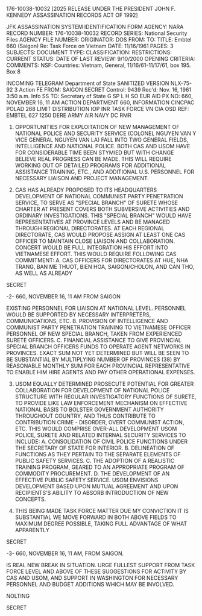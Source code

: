 176-10038-10032 [2025 RELEASE UNDER THE PRESIDENT JOHN F. KENNEDY ASSASSINATION RECORDS ACT OF 1992]

JFK ASSASSINATION SYSTEM
IDENTIFICATION FORM
AGENCY: NARA
RECORD NUMBER: 176-10038-10032
RECORD SERIES: National Security Files
AGENCY FILE NUMBER:
ORIGINATOR: DOS
FROM:
TO:
TITLE: Embtel 660 (Saigon) Re: Task Force on Vietnam
DATE: 11/16/1961
PAGES: 3
SUBJECTS:
DOCUMENT TYPE:
CLASSIFICATION:
RESTRICTIONS:
CURRENT STATUS:
DATE OF LAST REVIEW: 9/10/2000
OPENING CRITERIA:
COMMENTS: NSF: Countries: Vietnam, General, 11/16/61-11/17/61, box 195. Box 8

INCOMING TELEGRAM Department of State
SANITIZED VERSION
NLX-75-92 3
Action
FE
FROM: SAIGON
SECRET
Control: 9439
Rec'd: Nov. 16, 1961
3:50 a.m.
Info
SS
TO: Secretary of State
G
SP
L
H
SO
EUR
AID
PX
NO: 660, NOVEMBER 16, 11 AM
ACTION DEPARTMENT 660, INFORMATION CINCPAC POLAD 268
LIMIT DISTRIBUTION
IOP
INR
TASK FORCE VN
CIA
OSD
REF: EMBTEL 627 1250 DERE
ARMY
AIR
NAVY
DC
RMR

1. OPPORTUNITIES FOR EXPLOITATION OF NEW MANAGEMENT OF NATIONAL POLICE AND SECURITY SERVICE (COLONEL NGUYEN VAN Y VICE GENERAL NGUYEN VAN LA) FALL INTO TWO GENERAL FIELDS, INTELLIGENCE AND NATIONAL POLICE. BOTH CAS AND USOM HAVE FOR CONSIDERABLE TIME BEEN STYMIED BUT WITH CHANGE BELIEVE REAL PROGRESS CAN BE MADE. THIS WILL REQUIRE WORKING OUT OF DETAILED PROGRAMS FOR ADDITIONAL ASSISTANCE TRAINING, ETC., AND ADDITIONAL U.S. PERSONNEL FOR NECESSARY LIAISON AND PROJECT MANAGEMENT.

2. CAS HAS ALREADY PROPOSED TO ITS HEADQUARTERS DEVELOPMENT OF NATIONAL COMMUNIST PARTY PENETRATION SERVICE, TO SERVE AS "SPECIAL BRANCH" OF SURETE WHOSE CHARTER AT PRESENT COVERS BOTH SUBVERSIVE ACTIVITIES AND ORDINARY INVESTIGATIONS. THIS "SPECIAL BRANCH" WOULD HAVE REPRESENTATIVES AT PROVINCE LEVELS AND BE MANAGED THROUGH REGIONAL DIRECTORATES. AT EACH REGIONAL DIRECTORATE, CAS WOULD PROPOSE ASSIGN AT LEAST ONE CAS OFFICER TO MAINTAIN CLOSE LIAISON AND COLLABORATION. CONCERT WOULD BE FULL INTEGRATION HIS EFFORT INTO VIETNAMESE EFFORT. THIS WOULD REQUIRE FOLLOWING CAS COMMITMENT:
A. CAS OFFICERS FOR DIRECTORATES AT HUE, NHA TRANG, BAN ME THUOT, BIEN HOA, SAIGON/CHOLON, AND CAN THO, AS WELL AS ALREADY

SECRET

-2- 660, NOVEMBER 16, 11 AM FROM SAIGON

EXISTING PERSONNEL FOR LIAISON AT NATIONAL LEVEL. PERSONNEL WOULD BE SUPPORTED BY NECESSARY INTERPRETERS, COMMUNICATIONS, ETC.
B. PROVISION OF INTELLIGENCE AND COMMUNIST PARTY PENETRATION TRAINING TO VIETNAMESE OFFICER PERSONNEL OF NEW SPECIAL BRANCH, TAKEN FROM EXPERIENCED SURETE OFFICERS.
C. FINANCIAL ASSISTANCE TO GIVE PROVINCIAL SPECIAL BRANCH OFFICERS FUNDS TO OPERATE AGENT NETWORKS IN PROVINCES. EXACT SUM NOT YET DETERMINED BUT WILL BE SEEN TO BE SUBSTANTIAL BY MULTIPLYING NUMBER OF PROVINCES (38) BY REASONABLE MONTHLY SUM FOR EACH PROVINCIAL REPRESENTATIVE TO ENABLE HIM HIRE AGENTS AND PAY OTHER OPERATIONAL EXPENSES.

3. USOM EQUALLY DETERMINED PROSECUTE POTENTIAL FOR GREATER COLLABORATION FOR DEVELOPMENT OF NATIONAL POLICE STRUCTURE WITH REGULAR INVESTIGATORY FUNCTIONS OF SURETE, TO PROVIDE LIKE LAW ENFORCEMENT MECHANISM ON EFFECTIVE NATIONAL BASIS TO BOLSTER GOVERNMENT AUTHORITY THROUGHOUT COUNTRY, AND THUS CONTRIBUTE TO CONTRIBUTION CRIME - DISORDER, OVERT COMMUNIST ACTION, ETC. THIS WOULD COMPRISE OVER-ALL DEVELOPMENT USOM POLICE, SURETE AND RELATED INTERNAL SECURITY SERVICES TO INCLUDE:
A. CONSOLIDATION OF CIVIL POLICE FUNCTIONS UNDER THE SECRETARY OF STATE FOR INTERIOR.
B. DELINEATION OF FUNCTIONS AS THEY PERTAIN TO THE SEPARATE ELEMENTS OF PUBLIC SAFETY SERVICES.
C. THE ADOPTION OF A REALISTIC TRAINING PROGRAM, GEARED TO AN APPROPRIATE PROGRAM OF COMMODITY PROCUREMENT.
D. THE DEVELOPMENT OF AN EFFECTIVE PUBLIC SAFETY SERVICE.
USOM ENVISIONS DEVELOPMENT BASED UPON MUTUAL AGREEMENT AND UPON RECIPIENTS'S ABILITY TO ABSORB INTRODUCTION OF NEW CONCEPTS.

4. THIS BEING MADE TASK FORCE MATTER DUE MY CONVICTION IT IS SUBSTANTIAL WE MOVE FORWARD IN BOTH ABOVE FIELDS TO MAXIMUM DEGREE POSSIBLE, TAKING FULL ADVANTAGE OF WHAT APPARENTLY

SECRET

-3- 660, NOVEMBER 16, 11 AM, FROM SAIGON.

IS REAL NEW BREAK IN SITUATION. URGE FULLEST SUPPORT FROM TASK FORCE LEVEL AND ABOVE OF THESE SUGGESTIONS FOR ACTIVITY BY CAS AND USOM, AND SUPPORT IN WASHINGTON FOR NECESSARY PERSONNEL AND BUDGET ADDITIONS WHICH MAY BE INVOLVED.

NOLTING

SECRET
